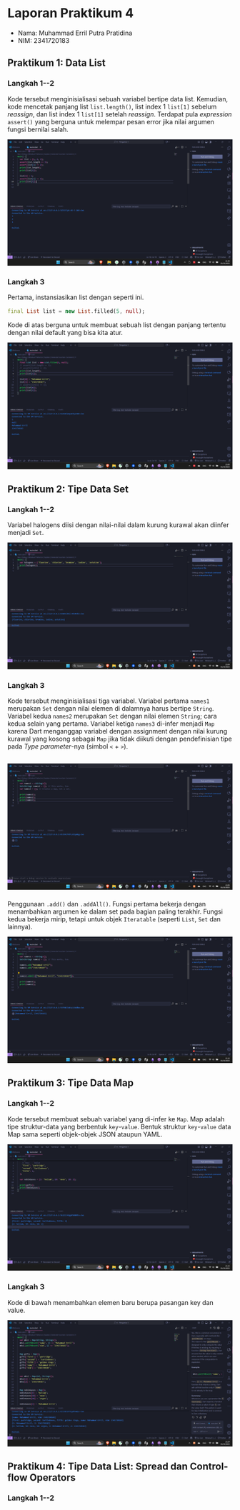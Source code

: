 # Laporan Praktikum 4

- Nama: Muhammad Erril Putra Pratidina
- NIM: 2341720183

## Praktikum 1: Data List

### Langkah 1--2

Kode tersebut menginisialisasi sebuah variabel bertipe data list. Kemudian, kode mencetak panjang list `list.length()`, list index 1 `list[1]` sebelum *reassign*, dan list index 1 `list[1]` setelah *reassign*. Terdapat pula *expression* `assert()` yang berguna untuk melempar pesan error jika nilai argumen fungsi bernilai salah.

![](attachments/Pasted%20image%2020251001225200.png)

### Langkah 3

Pertama, instansiasikan list  dengan seperti ini. 

```dart
final List list = new List.filled(5, null);
```

Kode di atas berguna untuk membuat sebuah list dengan panjang tertentu dengan nilai default yang bisa kita atur.

![](attachments/Pasted%20image%2020251001230023.png)

## Praktikum 2: Tipe Data Set

### Langkah 1--2

Variabel halogens diisi dengan nilai-nilai dalam kurung kurawal akan diinfer menjadi `Set`. 

![](attachments/Pasted%20image%2020251001230419.png)

### Langkah 3

Kode tersebut menginisialisasi tiga variabel. Variabel pertama `names1` merupakan `Set` dengan nilai elemen di dalamnya harus bertipe `String`. Variabel kedua `names2` merupakan `Set` dengan nilai elemen `String`; cara kedua selain yang pertama. Variabel ketiga `names3` di-infer menjadi `Map` karena Dart menganggap variabel dengan assignment dengan nilai kurung kurawal yang kosong sebagai `Map` jika tidak diikuti dengan pendefinisian tipe pada *Type parameter*-nya (simbol `<` + `>`).

![](attachments/Pasted%20image%2020251001230621.png)
---

Penggunaan `.add()` dan `.addAll()`. Fungsi pertama bekerja dengan menambahkan argumen ke dalam set pada bagian paling terakhir. Fungsi kedua bekerja mirip, tetapi untuk objek `Iteratable` (seperti `List`, `Set` dan lainnya).
 
![](attachments/Pasted%20image%2020251001231226.png)

## Praktikum 3: Tipe Data Map

### Langkah 1--2

Kode tersebut membuat sebuah variabel yang di-infer ke `Map`. Map adalah tipe struktur-data yang berbentuk `key`-`value`. Bentuk struktur `key`-`value` data Map sama seperti objek-objek JSON ataupun YAML.

![](attachments/Pasted%20image%2020251001231630.png)

### Langkah 3

Kode di bawah menambahkan elemen baru berupa pasangan key dan value. 

![](attachments/Pasted%20image%2020251001232454.png)
## Praktikum 4: Tipe Data List: Spread dan Control-flow Operators

### Langkah 1--2

